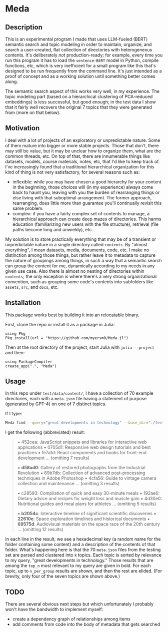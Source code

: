 
# Meda

## Description
This is an experimental program I made that uses LLM-fueled (BERT) semantic search and topic modeling in order to maintain, organize, and search a user-created, flat collection of directories with heterogeneous contents. It's deliberately _not_ production-ready; for example, every time you run this program it has to load the `sentence-BERT` model in Python, compile functions, etc, which is very inefficient for a small program like this that's designed to be run frequently from the command line. It's just intended as a proof of concept and as a working solution until something better comes along.

The semantic search aspect of this works very well, in my experience. The topic modeling part (based on a hierarchical clustering of PCA-reduced embeddings) is less successful, but good enough; in the test data I show that it fairly well recovers the original 7 topics that they were generated from (more on that below).

## Motivation
I deal with a lot of projects of an exploratory or unpredictable nature. Some of them mature into bigger or more stable projects. Those that don't, there may still be value, but it may be unclear how to organize them, what are the common threads, etc. On top of that, there are innumerable things like datasets, models, course materials, notes, etc, that I'd like to keep track of. I've increasingly found that a traditional hierarchical organization for this kind of thing is not very satisfactory, for several reasons such as:
- inflexible: while you may have chosen a good hierarchy for your content in the beginning, those choices will (in my experience) always come back to haunt you, leaving with you the burden of rearranging things or else living with that suboptimal arrangement. The former approach, rearranging, does little more than guarantee you'll continually revisit this same problem.
- complex: if you have a fairly complex set of contents to manage, a hierarchical approach can create deep mazes of directories. This harms education (familiarizing new users with the file structure), retrieval (file paths become long and unwieldy), etc.

My solution is to store practically everything that may be of a transient or unpredictable nature in a single directory called `contents`. By "almost everything", I mean datasets, media, documents, code, etc. I make no distinction among those things, but rather leave it to metadata to capture the nature of groupings among things, in such a way that a semantic search can group the content for me, dynamically according to my needs in any given use case. Also there is almost no nesting of directories within `contents`; the only exception is where there's a very strong organizational convention, such as grouping some code's contents into subfolders like `assets`, `src`, and `docs`, etc.


## Installation
This package works best by building it into an relocatable binary.

First, clone the repo or install it as a package in Julia:
```
using Pkg
Pkg.install(url = "https://github.com/myersm0/Meda.jl")
```

Then at the root directory of the project, start Julia with `julia --project` and then:
```
using PackageCompiler
create_app(".", "Meda")
```

## Usage
In this repo under `test/data/content/`, I have a collection of 70 example directories, each with a `meta.json` file having a statement of purpose (generated by GPT-4) on one of 7 distinct topics.

If I type:
```bash
Meda find --query="great developments in technology" --base_dir="./test/data/content/"
```

I get the following (abbreviated) result:
> ▪ 452cea: JavaScript snippets and libraries for interactive web applications
> ▪ 0705d1: Responsive web design tutorials and best practices
> ▪ fe7a1d: React components and hooks for front-end development
>   … (omitting 7 results)
>
> ▪ **d58ad0**: Gallery of restored photographs from the Industrial Revolution
> ▪ 69b7db: Collection of advanced post-processing techniques in Adobe Photoshop
> ▪ 4cfa56: Guide to vintage camera collection and maintenance
>   … (omitting 3 results)
>
> ▪ c28593: Compilation of quick and easy 30-minute meals
> ▪ 192ae6: Dietary advice and recipes for weight loss and muscle gain
> ▪ 4d30e0: Nutritional guides and meal plans for athletes
>   … (omitting 5 results)
>
> ▪ **b2054c**: Interactive timeline of significant scientific discoveries
> ▪ **22610e**: Space exploration timelines and historical documents
> ▪ **69575d**: Audiovisual materials on the space race of the 20th century
>   … (omitting 12 results)

In each line in the result, we see a hexadecimal key (a random name for the folder containing some content) and a description of the contents of that folder. What's happening here is that the 70 `meta.json` files from the testing set are parsed and clustered into `k` topics. Each topic is sorted by relevance to my query, "great developments in technology." Those results that are among the `top_n` most relevant to my query are given in bold. For each topic, up to `n_per_group` results are shown, and then the rest are elided. (For brevity, only four of the seven topics are shown above.)

## TODO
There are several obvious next steps but which unfortunately I probably won't have the bandwidth to implement myself:
- create a dependency graph of relationships among items
- add comments from code into the body of metadata that gets searched
